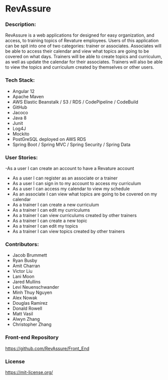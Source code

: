 # **RevAssure**
### Description:
RevAssure is a web applications for designed for easy organization, 
and access, to training topics of Revature employees. Users of this 
application can be spit into one of two categories: trainer or associates. 
Associates will be able to access their calendar and view what topics 
are going to be covered on what days. Trainers will be able to create topics 
and curriculum, as well as update the calendar for their associates. Trainers
will also be able to view the topics and curriculum created by themselves or 
other users.

### Tech Stack:
- Angular 12
- Apache Maven
- AWS Elastic Beanstalk / S3 / RDS / CodePipeline / CodeBuild
- GitHub
- Jacoco
- Java 8
- Junit
- Log4J
- Mockito
- PostGreSQL deployed on AWS RDS
- Spring Boot / Spring MVC / Spring Security / Spring Data

### User Stories:
-As a user I can create an account to have a Revature account
- As a user I can register as an associate or a trainer
- As a user I can sign in to my account to access my curriculum
- As a user I can access my calendar to view my schedule
- As an associate I can view what topics are going to be covered on my calendar
- As a trainer I can create a new curriculum
- As a trainer I can edit my curriculums
- As a trainer I can view curriculums created by other trainers
- As a trainer I can create a new topic
- As a trainer I can edit my topics
- As a trainer I can view topics created by other trainers
 
### Contributors:
- Jacob Brummett
- Ryan Busby
- Amit Charran
- Victor Liu
- Lani Moon
- Jared Mullins
- Levi Neuenschwander
- Minh Thuy Nguyen
- Alex Nowak
- Douglas Ramirez
- Donald Rowell
- Matt Vasil
- Alwyn Zhang
- Christopher Zhang

### Front-end Repository
https://github.com/RevAssure/Front_End
### License 
https://mit-license.org/


